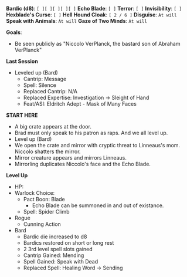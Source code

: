 **Bardic (d8)**: `[ ][ ][ ][ ][ ]`
**Echo Blade**: `[ ]`
**Terror**: `[ ]`
**Invisibility**: `[ ]`
**Hexblade's Curse**: `[ ]`
**Hell Hound Cloak**: `[ 2 / 6 ]`
**Disguise**: `At will`
**Speak with Animals**: `At will`
**Gaze of Two Minds**: `At will`

**Goals**:
- Be seen publicly as "Niccolo VerPlanck, the bastard son of Abraham VerPlanck"

**Last Session**
- Leveled up (Bard)
	- Cantrip: Message
	- Spell: Silence
	- Replaced Cantrip: N/A
	- Replaced Expertise: Investigation -> Sleight of Hand
	- Feat/ASI: Eldritch Adept - Mask of Many Faces

**START HERE**
- A big crate appears at the door.
- Brad must only speak to his patron as raps. And we all level up.
- Level up (Bard)
- We open the crate and mirror with cryptic threat to Linneaus's mom. Niccolo shatters the mirror.
- Mirror creature appears and mirrors Linneaus.
- Mirrorling duplicates Niccolo's face and the Echo Blade.

**Level Up**
- HP:
- Warlock Choice:
	- Pact Boon: Blade
		- Echo Blade can be summoned in and out of existance.
	- Spell: Spider Climb
- Rogue
	- Cunning Action
- Bard
	- Bardic die increased to d8
	- Bardics restored on short or long rest
	- 2 3rd level spell slots gained
	- Cantrip Gained: Mending
	- Spell Gained: Speak with Dead
	- Replaced Spell: Healing Word -> Sending